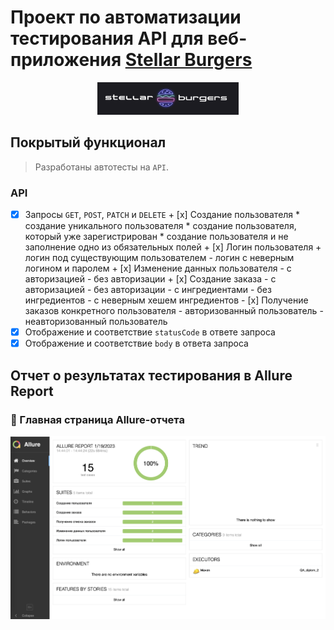 # Проект по автоматизации тестирования API для веб-приложения [Stellar Burgers](https://stellarburgers.nomoreparties.site)
<p align="center">
 <img width="45%" title="Book Store" src="images/logo.png">
 </p>
 
## Покрытый функционал

 > Разработаны автотесты на <code>API</code>.

 ### API

 - [x] Запросы <code>GET</code>, <code>POST</code>, <code>PATCH</code> и <code>DELETE</code>
        + [x] Создание пользователя
             * создание уникального пользователя
             * создание пользователя, который уже зарегистрирован
             * создание пользователя и не заполнение одно из обязательных полей
       + [x] Логин пользователя
             + логин под существующим пользователем
             - логин с неверным логином и паролем
       + [x] Изменение данных пользователя
             - с авторизацией
             - без авторизации
       + [x] Создание заказа
             - с авторизацией
             - без авторизации
             - с ингредиентами
             - без ингредиентов
             - с неверным хешем ингредиентов
       - [x] Получение заказов конкретного пользователя
             - авторизованный пользователь
             - неавторизованный пользователь
 - [x] Отображение и соответствие <code>statusCode</code> в ответе запроса
 - [x] Отображение и соответствие <code>body</code> в ответа запроса
 ## Отчет о результатах тестирования в Allure Report
 ### :dart: Главная страница Allure-отчета
 <p align="center">
 <img title="Allure_report" src="images/allure_report.png">
 </p>
 
